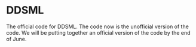 # DDSML
The official code for DDSML.
The code now is the unofficial version of the code. We will be putting together an official version of the code by the end of June.
